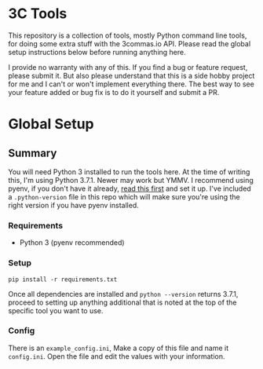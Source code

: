 # 3C Tools

This repository is a collection of tools, mostly Python command line tools, for doing some extra stuff
with the 3commas.io API. Please read the global setup instructions below before running anything here.

I provide no warranty with any of this. If you find a bug or feature request, please submit it. But also please understand that this is a side hobby project for me and I can't or won't implement everything there. The best way to see your feature added or bug fix is to do it yourself and submit a PR.

# Global Setup
## Summary
You will need Python 3 installed to run the tools here. At the time of writing this, I'm using Python 3.7.1. Newer may work but YMMV. I recommend using pyenv, if you don't have it already, [read this first](https://github.com/pyenv/pyenv-virtualenv) and set it up. I've included a `.python-version` file in this repo which will make sure you're using the right version if you have pyenv installed.

### Requirements

* Python 3 (pyenv recommended)

### Setup

`pip install -r requirements.txt`

Once all dependencies are installed and `python --version` returns 3.7.1, proceed to setting up anything additional that is noted at the top of the specific tool you want to use.

### Config

There is an `example_config.ini`, Make a copy of this file and name it `config.ini`. Open the file and edit the values with your information.